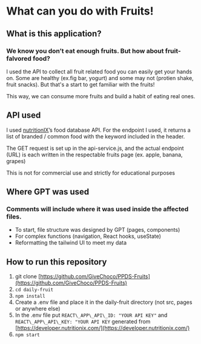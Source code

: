 # What can you do with Fruits\! 

## What is this application? 

### We know you don’t eat enough fruits. But how about fruit-falvored food? 
I used the API to collect all fruit related food you can easily get your hands on. Some are healthy (ex.fig bar, yogurt) and some may not (protien shake, fruit snacks). But that's a start to get familiar with the fruits! 

This way, we can consume more fruits and build a habit of eating real ones.  

## API used 

I used [nutritionIX](https://www.nutritionix.com/business/api?creative=249135079381&keyword=restaurant%20api&matchtype=b&network=g&device=c&utm_source=google&utm_medium=cpc&utm_campaign=NutritionAPI&gad_source=1)’s food database API. For the endpoint I used, it returns a list of branded / common food with the keyword included in the header. 

The GET request is set up in the api-service.js, and the actual endpoint (URL) is each written in the respectable fruits page (ex. apple, banana, grapes)

This is not for commercial use and strictly for educational purposes 

## Where GPT was used 

### Comments will include where it was used inside the affected files. 

* To start, file structure was designed by GPT (pages, components)  
* For complex functions (navigation, React hooks, useState)   
* Reformatting the tailwind UI to meet my data

## How to run this repository 

1. git clone [https://github.com/GiveChoco/PPDS-Fruits](https://github.com/GiveChoco/PPDS-Fruits)  
2. ``` cd daily-fruit ```
3. ``` npm install  ```
4. Create a .env file and place it in the daily-fruit directory (not src, pages or anywhere else)
5. In the .env file put ```REACT\_APP\_API\_ID: "YOUR API KEY"``` and ```REACT\_APP\_API\_KEY: "YOUR API KEY``` generated from [https://developer.nutritionix.com/](https://developer.nutritionix.com/)  
6. ``` npm start ```


